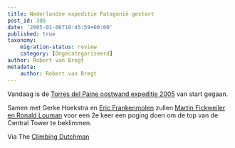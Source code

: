 ```yaml
---
title: Nederlandse expeditie Patagonië gestart
post_id: 306
date: '2005-01-06T10:45:59+00:00'
published: true
taxonomy:
    migration-status: review
    category: [Ongecategoriseerd]
author: Robert van Bregt
metadata:
    author: Robert van Bregt
---
```

Vandaag is de [Torres del Paine oostwand expeditie 2005](http://www.bigwall.nl/2004torresdelpaine/home.htm#pata05) van start gegaan.

Samen met Gerke Hoekstra en [Eric Frankenmolen](http://www.frankenmolen.com/) zullen [Martin Fickweiler en Ronald Louman](http://www.bigwall.nl/2004torresdelpaine/fotoalbum_klimmers/index.htm) voor een 2e keer een poging doen om de top van de Central Tower te beklimmen.

Via The [Climbing Dutchman](http://www.climbingdutchman.com/index.php?weblog=99)